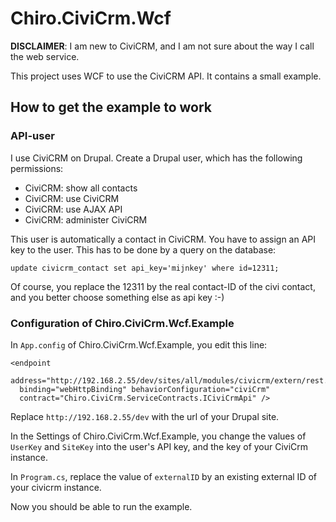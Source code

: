# Chiro.CiviCrm.Wcf

**DISCLAIMER**: I am new to CiviCRM, and I am not sure about the way I call the web service.

This project uses WCF to use the CiviCRM API. It contains a small example.

## How to get the example to work

### API-user

I use CiviCRM on Drupal. Create a Drupal user, which has the following permissions:

* CiviCRM: show all contacts
* CiviCRM: use CiviCRM
* CiviCRM: use AJAX API
* CiviCRM: administer CiviCRM

This user is automatically a contact in CiviCRM. You have to assign an API key to the user. This has to be done by a query on the database:

    update civicrm_contact set api_key='mijnkey' where id=12311;

Of course, you replace the 12311 by the real contact-ID of the civi contact, and you better choose something else as api key :-)

### Configuration of Chiro.CiviCrm.Wcf.Example

In `App.config` of Chiro.CiviCrm.Wcf.Example, you edit this line:

    <endpoint 
      address="http://192.168.2.55/dev/sites/all/modules/civicrm/extern/rest.php" 
      binding="webHttpBinding" behaviorConfiguration="civiCrm"
      contract="Chiro.CiviCrm.ServiceContracts.ICiviCrmApi" />

Replace `http://192.168.2.55/dev` with the url of your Drupal site.

In the Settings of Chiro.CiviCrm.Wcf.Example, you change the values of `UserKey` and `SiteKey` into the user's API key, and the key of your CiviCrm instance.

In `Program.cs`, replace the value of `externalID` by an existing external ID of your civicrm instance.

Now you should be able to run the example.